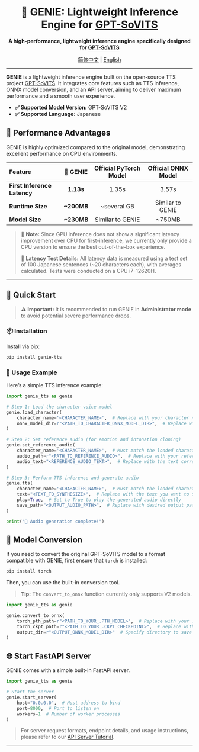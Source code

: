 <div align="center">

# 🔮 GENIE: Lightweight Inference Engine for [GPT-SoVITS](https://github.com/RVC-Boss/GPT-SoVITS)

**A high-performance, lightweight inference engine specifically designed
for [GPT-SoVITS](https://github.com/RVC-Boss/GPT-SoVITS)**

[简体中文](./README.md) | [English](./README_en.md)

</div>

---

**GENIE** is a lightweight inference engine built on the open-source TTS
project [GPT-SoVITS](https://github.com/RVC-Boss/GPT-SoVITS). It integrates core features such as TTS inference, ONNX
model conversion, and an API server, aiming to deliver maximum performance and a smooth user experience.

* **✅ Supported Model Version:** GPT-SoVITS V2
* **✅ Supported Language:** Japanese

## 🚀 Performance Advantages

GENIE is highly optimized compared to the original model, demonstrating excellent performance on CPU environments.

| Feature                     |  🔮 GENIE   | Official PyTorch Model | Official ONNX Model |
|:----------------------------|:-----------:|:----------------------:|:-------------------:|
| **First Inference Latency** |  **1.13s**  |         1.35s          |        3.57s        |
| **Runtime Size**            | **\~200MB** |      \~several GB      |  Similar to GENIE   |
| **Model Size**              | **\~230MB** |    Similar to GENIE    |       \~750MB       |

> 📝 **Note:** Since GPU inference does not show a significant latency improvement over CPU for first-inference, we
> currently only provide a CPU version to ensure the best out-of-the-box experience.
>
> 📝 **Latency Test Details:** All latency data is measured using a test set of 100 Japanese sentences (\~20 characters
> each), with averages calculated. Tests were conducted on a CPU i7-12620H.

---

## 🏁 Quick Start

> **⚠️ Important:** It is recommended to run GENIE in **Administrator mode** to avoid potential severe performance
> drops.

### 📦 Installation

Install via pip:

```bash
pip install genie-tts
```

### 🎤 Usage Example

Here’s a simple TTS inference example:

```python
import genie_tts as genie

# Step 1: Load the character voice model
genie.load_character(
    character_name='<CHARACTER_NAME>',  # Replace with your character name
    onnx_model_dir=r"<PATH_TO_CHARACTER_ONNX_MODEL_DIR>",  # Replace with folder path containing ONNX models
)

# Step 2: Set reference audio (for emotion and intonation cloning)
genie.set_reference_audio(
    character_name='<CHARACTER_NAME>',  # Must match the loaded character name
    audio_path=r"<PATH_TO_REFERENCE_AUDIO>",  # Replace with your reference audio file path
    audio_text="<REFERENCE_AUDIO_TEXT>",  # Replace with the text corresponding to the reference audio
)

# Step 3: Perform TTS inference and generate audio
genie.tts(
    character_name='<CHARACTER_NAME>',  # Must match the loaded character name
    text="<TEXT_TO_SYNTHESIZE>",  # Replace with the text you want to synthesize
    play=True,  # Set to True to play the generated audio directly
    save_path="<OUTPUT_AUDIO_PATH>",  # Replace with desired output path
)

print("🎉 Audio generation complete!")
```

## 🔧 Model Conversion

If you need to convert the original GPT-SoVITS model to a format compatible with GENIE, first ensure that `torch` is
installed:

```bash
pip install torch
```

Then, you can use the built-in conversion tool.

> **Tip:** The `convert_to_onnx` function currently only supports V2 models.

```python
import genie_tts as genie

genie.convert_to_onnx(
    torch_pth_path=r"<PATH_TO_YOUR_.PTH_MODEL>",  # Replace with your .pth model path
    torch_ckpt_path=r"<PATH_TO_YOUR_.CKPT_CHECKPOINT>",  # Replace with your .ckpt checkpoint path
    output_dir=r"<OUTPUT_ONNX_MODEL_DIR>"  # Specify directory to save ONNX model
)
```

## 🌐 Start FastAPI Server

GENIE comes with a simple built-in FastAPI server.

```python
import genie_tts as genie

# Start the server
genie.start_server(
    host="0.0.0.0",  # Host address to bind
    port=8000,  # Port to listen on
    workers=1  # Number of worker processes
)
```

> For server request formats, endpoint details, and usage instructions, please refer to
> our [API Server Tutorial](./Tutorial/English/API%20Server%20Tutorial.py).

---